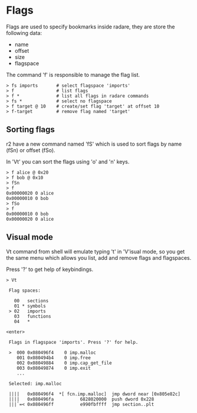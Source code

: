 Flags
=====

Flags are used to specify bookmarks inside radare, they are store the following data:

* name
* offset
* size
* flagspace

The command 'f' is responsible to manage the flag list.

	> fs imports       # select flagspace 'imports'
	> f                # list flags
	> f *              # list all flags in radare commands
	> fs *             # select no flagspace
	> f target @ 10    # create/set flag 'target' at offset 10
	> f-target         # remove flag named 'target'

Sorting flags
-------------

r2 have a new command named 'fS' which is used to sort flags by name (fSn) or offset (fSo).

In 'Vt' you can sort the flags using 'o' and 'n' keys.

	> f alice @ 0x20
	> f bob @ 0x10
	> fSn
	> f
	0x00000020 0 alice
	0x00000010 0 bob
	> fSo
	> f
	0x00000010 0 bob
	0x00000020 0 alice


Visual mode
-----------

Vt command from shell will emulate typing 't' in 'V'isual mode, so you get the same menu which allows you list, add and remove flags and flagspaces.

Press '?' to get help of keybindings.

	> Vt

	 Flag spaces:

	   00   sections
	   01 * symbols
	 > 02   imports
	   03   functions
	   04   *

	<enter>
	
	 Flags in flagspace 'imports'. Press '?' for help.

	 >  000 0x080496f4    0 imp.malloc
	    001 0x080494b4    0 imp.free
	    002 0x08049884    0 imp.cap_get_file
	    003 0x08049874    0 imp.exit
	    ...

	 Selected: imp.malloc

	 ||||   0x080496f4  *[ fcn.imp.malloc]  jmp dword near [0x805e82c]
	 ||||   0x080496fa          6828020000  push dword 0x228
	 |||`=< 0x080496ff          e990fbffff  jmp section..plt

